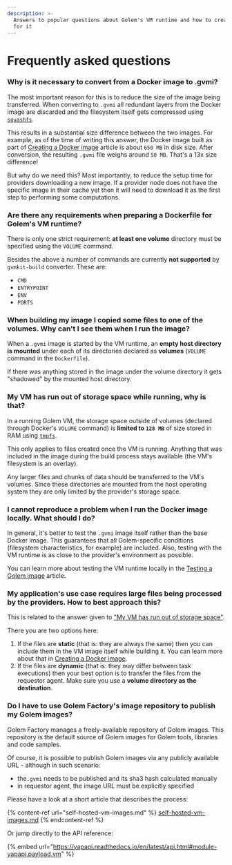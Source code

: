 ```yaml
---
description: >-
  Answers to popular questions about Golem's VM runtime and how to create images
  for it
---
```


# Frequently asked questions

### Why is it necessary to convert from a Docker image to .gvmi?

The most important reason for this is to reduce the size of the image being transferred. When converting to `.gvmi` all redundant layers from the Docker image are discarded and the filesystem itself gets compressed using [`squashfs`](https://www.kernel.org/doc/html/latest/filesystems/squashfs.html).

This results in a substantial size difference between the two images. For example, as of the time of writing this answer, the Docker image built as part of [Creating a Docker image](creating-a-docker-image.md) article is about `650 MB` in disk size. After conversion, the resulting `.gvmi` file weighs around `50 MB`. That's a 13x size difference!

But why do we need this? Most importantly, to reduce the setup time for providers downloading a new image. If a provider node does not have the specific image in their cache yet then it will need to download it as the first step to performing some computations.

### Are there any requirements when preparing a Dockerfile for Golem's VM runtime?

There is only one strict requirement: **at least one volume** directory must be specified using the `VOLUME` command.

Besides the above a number of commands are currently **not supported** by `gvmkit-build` converter. These are:

* `CMD`
* `ENTRYPOINT`
* `ENV`
* `PORTS`

### When building my image I copied some files to one of the volumes. Why can't I see them when I run the image?

When a `.gvmi` image is started by the VM runtime, an **empty host directory is mounted** under each of its directories declared as **volumes** (`VOLUME` command in the `Dockerfile`).

If there was anything stored in the image under the volume directory it gets "shadowed" by the mounted host directory.

### My VM has run out of storage space while running, why is that?

In a running Golem VM, the storage space outside of volumes (declared through Docker's `VOLUME` command) is **limited to `128 MB`** of size stored in RAM using [`tmpfs`](https://www.kernel.org/doc/html/latest/filesystems/tmpfs.html).

This only applies to files created once the VM is running. Anything that was included in the image during the build process stays available (the VM's filesystem is an overlay).

Any larger files and chunks of data should be transferred to the VM's volumes. Since these directories are mounted from the host operating system they are only limited by the provider's storage space.

### I cannot reproduce a problem when I run the Docker image locally. What should I do?

In general, it's better to test the `.gvmi` image itself rather than the base Docker image. This guarantees that all Golem-specific conditions (filesystem characteristics, for example) are included. Also, testing with the VM runtime is as close to the provider's environment as possible.

You can learn more about testing the VM runtime locally in the [Testing a Golem image](gvmi-debugging.md) article.

### My application's use case requires large files being processed by the providers. How to best approach this?

This is related to the answer given to ["My VM has run out of storage space"](frequently-asked-questions.md#my-vm-has-run-out-of-storage-space-while-running-why-is-that).

There you are two options here:

1. If the files are **static** (that is: they are always the same) then you can include them in the VM image itself while building it. You can learn more about that in [Creating a Docker image](creating-a-docker-image.md).
2. If the files are **dynamic** (that is: they may differ between task executions) then your best option is to transfer the files from the requestor agent. Make sure you use a **volume directory as the destination**.

### Do I have to use Golem Factory's image repository to publish my Golem images?

Golem Factory manages a freely-available repository of Golem images. This repository is the default source of Golem images for Golem tools, libraries and code samples.

Of course, it is possible to publish Golem images via any publicly available URL - although in such scenario:&#x20;

* the`.gvmi` needs to be published and its sha3 hash calculated manually
* in requestor agent, the image URL must be explicitly specified

Please have a look at a short article that describes the process:

{% content-ref url="self-hosted-vm-images.md" %}
[self-hosted-vm-images.md](self-hosted-vm-images.md)
{% endcontent-ref %}

Or jump directly to the API reference:

{% embed url="https://yapapi.readthedocs.io/en/latest/api.html#module-yapapi.payload.vm" %}
